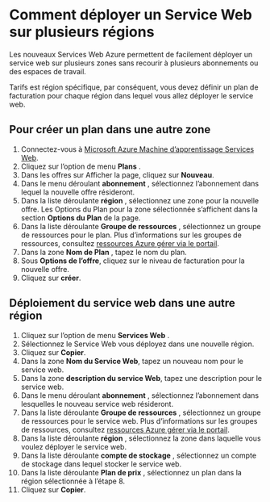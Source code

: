 <properties
    pageTitle="Comment déployer un Service Web sur plusieurs régions | Microsoft Azure"
    description="Étapes pour déployer des régions (copier) un Service Web à d’autres."
    services="machine-learning"
    documentationCenter=""
    authors="vDonGlover"
    manager="raymondl"
    editor="cgronlun"/>

<tags
    ms.service="machine-learning"
    ms.workload="data-services"
    ms.tgt_pltfrm="na"
    ms.devlang="na"
    ms.topic="article"
    ms.date="10/05/2016"
    ms.author="v-donglo"/>

# <a name="how-to-deploy-a-web-service-to-multiple-regions"></a>Comment déployer un Service Web sur plusieurs régions

Les nouveaux Services Web Azure permettent de facilement déployer un service web sur plusieurs zones sans recourir à plusieurs abonnements ou des espaces de travail. 

Tarifs est région spécifique, par conséquent, vous devez définir un plan de facturation pour chaque région dans lequel vous allez déployer le service web.

## <a name="to-create-a-plan-in-another-region"></a>Pour créer un plan dans une autre zone

1. Connectez-vous à [Microsoft Azure Machine d’apprentissage Services Web](https://services.azureml.net/).
2. Cliquez sur l’option de menu **Plans** .
3. Dans les offres sur Afficher la page, cliquez sur **Nouveau**.
4. Dans le menu déroulant **abonnement** , sélectionnez l’abonnement dans lequel la nouvelle offre résideront.
5. Dans la liste déroulante **région** , sélectionnez une zone pour la nouvelle offre. Les Options du Plan pour la zone sélectionnée s’affichent dans la section **Options du Plan** de la page.
6. Dans la liste déroulante **Groupe de ressources** , sélectionnez un groupe de ressources pour le plan. Plus d’informations sur les groupes de ressources, consultez [ressources Azure gérer via le portail](../azure-portal/resource-group-portal.md).
7. Dans la zone **Nom de Plan** , tapez le nom du plan.
8. Sous **Options de l’offre**, cliquez sur le niveau de facturation pour la nouvelle offre.
9. Cliquez sur **créer**.


## <a name="deploying-the-web-service-to-another-region"></a>Déploiement du service web dans une autre région

1. Cliquez sur l’option de menu **Services Web** .
2. Sélectionnez le Service Web vous déployez dans une nouvelle région.
3. Cliquez sur **Copier**.
4. Dans la zone **Nom du Service Web**, tapez un nouveau nom pour le service web.
5. Dans la zone **description du service Web**, tapez une description pour le service web.
6. Dans le menu déroulant **abonnement** , sélectionnez l’abonnement dans lesquelles le nouveau service web résideront.
7. Dans la liste déroulante **Groupe de ressources** , sélectionnez un groupe de ressources pour le service web. Plus d’informations sur les groupes de ressources, consultez [ressources Azure gérer via le portail](../azure-portal/resource-group-portal.md).
8. Dans la liste déroulante **région** , sélectionnez la zone dans laquelle vous voulez déployer le service web.
9. Dans la liste déroulante **compte de stockage** , sélectionnez un compte de stockage dans lequel stocker le service web.
10. Dans la liste déroulante **Plan de prix** , sélectionnez un plan dans la région sélectionnée à l’étape 8.
11. Cliquez sur **Copier**.

